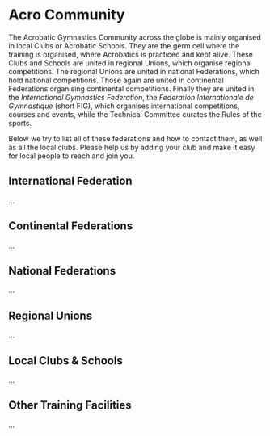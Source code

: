 # Acro Community

The Acrobatic Gymnastics Community across the globe is mainly organised in local Clubs or Acrobatic Schools. They are the germ cell where the training is organised, where Acrobatics is practiced and kept alive. These Clubs and Schools are united in regional Unions, which organise regional competitions. The regional Unions are united in national Federations, which hold national competitions. Those again are united in continental Federations organising continental competitions. Finally they are united in the *International Gymnastics Federation*, the *Federation Internationale de Gymnastique* (short FIG), which organises international competitions, courses and events, while the Technical Committee curates the Rules of the sports. 

Below we try to list all of these federations and how to contact them, as well as all the local clubs. Please help us by adding your club and make it easy for local people to reach and join you.


## International Federation

...


## Continental Federations

...


## National Federations

...


## Regional Unions

...


## Local Clubs & Schools

...


## Other Training Facilities

...

